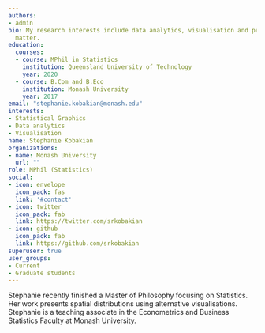 ```yaml
---
authors:
- admin
bio: My research interests include data analytics, visualisation and presenting spatial distributions
  matter.
education:
  courses:
  - course: MPhil in Statistics
    institution: Queensland University of Technology
    year: 2020
  - course: B.Com and B.Eco
    institution: Monash University
    year: 2017
email: "stephanie.kobakian@monash.edu"
interests:
- Statistical Graphics
- Data analytics
- Visualisation 
name: Stephanie Kobakian
organizations:
- name: Monash University
  url: ""
role: MPhil (Statistics)
social:
- icon: envelope
  icon_pack: fas
  link: '#contact'
- icon: twitter
  icon_pack: fab
  link: https://twitter.com/srkobakian
- icon: github
  icon_pack: fab
  link: https://github.com/srkobakian
superuser: true
user_groups:
- Current
- Graduate students
---
```


Stephanie recently finished a Master of Philosophy focusing on Statistics. Her work presents spatial distributions using alternative visualisations.
Stephanie is a teaching associate in the Econometrics and Business Statistics Faculty at Monash University.
